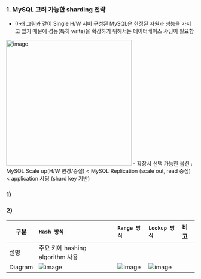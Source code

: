 ### 1. MySQL 고려 가능한 sharding 전략
- 아래 그림과 같이 Single H/W 서버 구성된 MySQL은 한정된 자원과 성능을 가지고 있기 때문에 성능(특히 write)을 확장하기 위해서는 데이터베이스 샤딩이 필요함 
<img width="335" alt="image" src="https://github.com/khkwon01/mysqltune/assets/8789421/7175fd5a-e245-47eb-806e-5b1c99808b60">      
- 확장시 선택 가능한 옵션 :  MySQL Scale up(H/W 변경/증설) < MySQL Replication (scale out, read 중심) < application 샤딩 (shard key 기반)
  
### 1) 

### 2) 
| 구분 | `Hash 방식` | `Range 방식` | `Lookup 방식` | 비고 |
|---|:---|:---|:---|:---|
| 설명 | 주요 키에 hashing algorithm 사용 | | | |
| Diagram | ![image](https://github.com/khkwon01/mysqltune/assets/8789421/36722d3c-a8f2-46b8-beea-faab72ee4390) | ![image](https://github.com/khkwon01/mysqltune/assets/8789421/96315ac6-e73c-49ab-88a4-6fd6c9818b29) | ![image](https://github.com/khkwon01/mysqltune/assets/8789421/58cab968-b900-416f-8f34-129064903f64) | |
